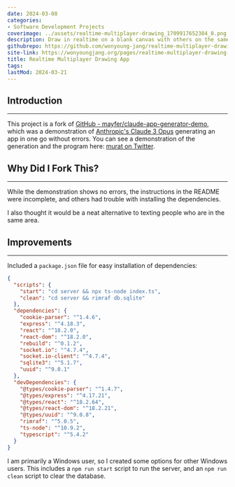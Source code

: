 ```yaml
---
date: 2024-03-08
categories:
- Software Development Projects
coverimage: ../assets/realtime-multiplayer-drawing_1709917652384_0.png
description: Draw in realtime on a blank canvas with others on the same server.
githubrepo: https://github.com/wonyoung-jang/realtime-multiplayer-drawing
site-link: https://wonyoungjang.org/pages/realtime-multiplayer-drawing-app/
title: Realtime Multiplayer Drawing App
tags:
lastMod: 2024-03-21
---
```

## Introduction

---

This project is a fork of [GitHub - mayfer/claude-app-generator-demo](https://github.com/mayfer/claude-app-generator-demo), which was a demonstration of [Anthropic's Claude 3 Opus](https://www.anthropic.com/news/claude-3-family) generating an app in one go without errors. You can see a demonstration of the generation and the program here: [murat on Twitter](https://twitter.com/mayfer/status/1765385826496864290).

## Why Did I Fork This?

---

While the demonstration shows no errors, the instructions in the README were incomplete, and others had trouble with installing the dependencies.

I also thought it would be a neat alternative to texting people who are in the same area.

## Improvements

---

Included a `package.json` file for easy installation of dependencies:

```json
{
  "scripts": {
    "start": "cd server && npx ts-node index.ts",
    "clean": "cd server && rimraf db.sqlite"
  },
  "dependencies": {
    "cookie-parser": "^1.4.6",
    "express": "^4.18.3",
    "react": "^18.2.0",
    "react-dom": "^18.2.0",
    "rebuild": "^0.1.2",
    "socket.io": "^4.7.4",
    "socket.io-client": "^4.7.4",
    "sqlite3": "^5.1.7",
    "uuid": "^9.0.1"
  },
  "devDependencies": {
    "@types/cookie-parser": "^1.4.7",
    "@types/express": "^4.17.21",
    "@types/react": "^18.2.64",
    "@types/react-dom": "^18.2.21",
    "@types/uuid": "^9.0.8",
    "rimraf": "^5.0.5",
    "ts-node": "^10.9.2",
    "typescript": "^5.4.2"
  }
}
```

I am primarily a Windows user, so I created some options for other Windows users. This includes a `npm run start` script to run the server, and an `npm run clean` script to clear the database.
